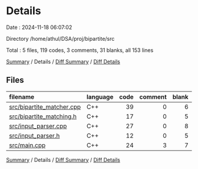# Details

Date : 2024-11-18 06:07:02

Directory /home/athul/DSA/proj/bipartite/src

Total : 5 files,  119 codes, 3 comments, 31 blanks, all 153 lines

[Summary](results.md) / Details / [Diff Summary](diff.md) / [Diff Details](diff-details.md)

## Files
| filename | language | code | comment | blank | total |
| :--- | :--- | ---: | ---: | ---: | ---: |
| [src/bipartite_matcher.cpp](/src/bipartite_matcher.cpp) | C++ | 39 | 0 | 6 | 45 |
| [src/bipartite_matching.h](/src/bipartite_matching.h) | C++ | 17 | 0 | 5 | 22 |
| [src/input_parser.cpp](/src/input_parser.cpp) | C++ | 27 | 0 | 8 | 35 |
| [src/input_parser.h](/src/input_parser.h) | C++ | 12 | 0 | 5 | 17 |
| [src/main.cpp](/src/main.cpp) | C++ | 24 | 3 | 7 | 34 |

[Summary](results.md) / Details / [Diff Summary](diff.md) / [Diff Details](diff-details.md)